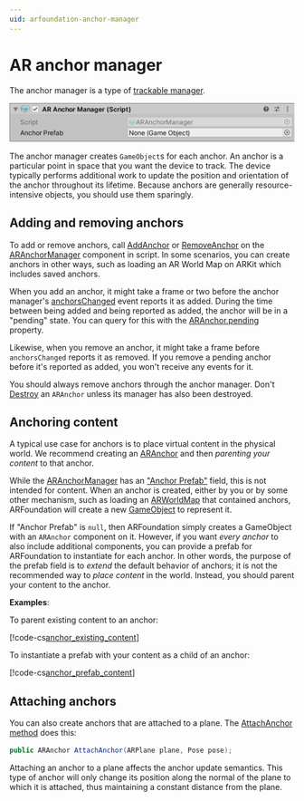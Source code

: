 ```yaml
---
uid: arfoundation-anchor-manager
---
```

# AR anchor manager

The anchor manager is a type of [trackable manager](trackable-managers.md).

![AR anchor manager](images/ar-anchor-manager.png "AR anchor manager")

The anchor manager creates `GameObject`s for each anchor. An anchor is a particular point in space that you want the device to track. The device typically performs additional work to update the position and orientation of the anchor throughout its lifetime. Because anchors are generally resource-intensive objects, you should use them sparingly.

## Adding and removing anchors

To add or remove anchors, call [AddAnchor](xref:UnityEngine.XR.ARFoundation.ARAnchorManager.AddAnchor(UnityEngine.Pose)) or [RemoveAnchor](xref:UnityEngine.XR.ARFoundation.ARAnchorManager.RemoveAnchor(UnityEngine.XR.ARFoundation.ARAnchor)) on the [ARAnchorManager](xref:UnityEngine.XR.ARFoundation.ARAnchorManager) component in script. In some scenarios, you can create anchors in other ways, such as loading an AR World Map on ARKit which includes saved anchors.

When you add an anchor, it might take a frame or two before the anchor manager's [anchorsChanged](xref:UnityEngine.XR.ARFoundation.ARAnchorManager.anchorsChanged) event reports it as added. During the time between being added and being reported as added, the anchor will be in a "pending" state. You can query for this with the [ARAnchor.pending](xref:UnityEngine.XR.ARFoundation.ARTrackable`2.pending) property.

Likewise, when you remove an anchor, it might take a frame before `anchorsChanged` reports it as removed. If you remove a pending anchor before it's reported as added, you won't receive any events for it.

You should always remove anchors through the anchor manager. Don't [Destroy](xref:UnityEngine.Object.Destroy(UnityEngine.Object)) an `ARAnchor` unless its manager has also been destroyed.

## Anchoring content

A typical use case for anchors is to place virtual content in the physical world. We recommend creating an [ARAnchor](xref:UnityEngine.XR.ARFoundation.ARAnchor) and then _parenting your content_ to that anchor.

While the [ARAnchorManager](xref:UnityEngine.XR.ARFoundation.ARAnchorManager) has an ["Anchor Prefab"](xref:UnityEngine.XR.ARFoundation.ARAnchorManager.anchorPrefab) field, this is not intended for content. When an anchor is created, either by you or by some other mechanism, such as loading an [ARWorldMap](https://docs.unity3d.com/Packages/com.unity.xr.arkit@4.0/api/UnityEngine.XR.ARKit.ARWorldMap.html) that contained anchors, ARFoundation will create a new [GameObject](xref:GameObjects) to represent it.

If "Anchor Prefab" is `null`, then ARFoundation simply creates a GameObject with an `ARAnchor` component on it. However, if you want _every anchor_ to also include additional components, you can provide a prefab for ARFoundation to instantiate for each anchor. In other words, the purpose of the prefab field is to _extend_ the default behavior of anchors; it is not the recommended way to _place content_ in the world. Instead, you should parent your content to the anchor.

**Examples**:

To parent existing content to an anchor:

[!code-cs[anchor_existing_content](../Tests/CodeSamples/AnchorSamples.cs#anchor_existing_content)]

To instantiate a prefab with your content as a child of an anchor:

[!code-cs[anchor_prefab_content](../Tests/CodeSamples/AnchorSamples.cs#anchor_prefab_content)]

## Attaching anchors

You can also create anchors that are attached to a plane. The [AttachAnchor method](xref:UnityEngine.XR.ARFoundation.ARAnchorManager.AttachAnchor(UnityEngine.XR.ARFoundation.ARPlane,UnityEngine.Pose)) does this:

```csharp
public ARAnchor AttachAnchor(ARPlane plane, Pose pose);
```

Attaching an anchor to a plane affects the anchor update semantics. This type of anchor will only change its position along the normal of the plane to which it is attached, thus maintaining a constant distance from the plane.
